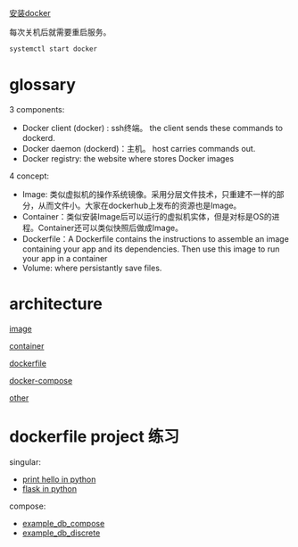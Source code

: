 
[安装docker](https://zhuanlan.zhihu.com/p/82269806)

每次关机后就需要重启服务。
```bash
systemctl start docker
```

# glossary
3 components:
- Docker client (docker) : ssh终端。 the client sends these commands to dockerd.
- Docker daemon (dockerd)：主机。 host carries commands out.
- Docker registry: the website where stores Docker images


4 concept:
- Image: 类似虚拟机的操作系统镜像。采用分层文件技术，只重建不一样的部分，从而文件小。大家在dockerhub上发布的资源也是Image。
- Container：类似安装Image后可以运行的虚拟机实体，但是对标是OS的进程。Container还可以类似快照后做成Image。
- Dockerfile：A Dockerfile contains the instructions to assemble an image containing your app and its dependencies. Then use this image to run your app in a container
- Volume: where persistantly save files.

# architecture
[image](image.md)

[container](container.md)

[dockerfile](the_dockerfile.md)

[docker-compose](docker-compose.md)

[other](other.md)

# dockerfile project 练习
  
  singular:
  - [print hello in python](./execise//01-easy/python_print_hello/readme.md)
  - [flask in python](./execise//01-easy/python_flask/readme.md)
  
  compose:
  - [example_db_compose](./execise//02-dababase/example_db_compose/readme.md)
  - [example_db_discrete](./execise//02-dababase/example_db_discrete/readme.md)

